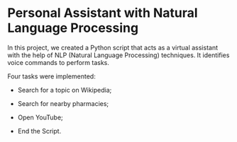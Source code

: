 # Personal Assistant with Natural Language Processing

In this project, we created a Python script that acts as a virtual assistant with the help of NLP (Natural Language Processing) techniques. It identifies voice commands to perform tasks.

Four tasks were implemented:

- Search for a topic on Wikipedia;
   
- Search for nearby pharmacies;
   
- Open YouTube;

- End the Script.
